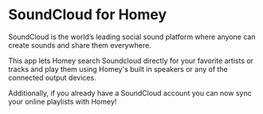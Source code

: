 # SoundCloud for Homey

SoundCloud is the world’s leading social sound platform where anyone can create sounds and share them everywhere.

This app lets Homey search Soundcloud directly for your favorite artists or tracks and play them using Homey's built in
speakers or any of the connected output devices.

Additionally, if you already have a SoundCloud account you can now sync your online playlists with Homey!